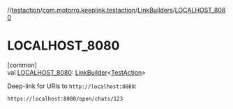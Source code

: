 //[testaction](../../../index.md)/[com.motorro.keeplink.testaction](../index.md)/[LinkBuilders](index.md)/[LOCALHOST_8080](-l-o-c-a-l-h-o-s-t_8080.md)

# LOCALHOST_8080

[common]\
val [LOCALHOST_8080](-l-o-c-a-l-h-o-s-t_8080.md): [LinkBuilder](../../../../deeplink/deeplink/com.motorro.keeplink.deeplink/-link-builder/index.md)&lt;[TestAction](../-test-action/index.md)&gt;

Deep-link for URIs to `http://localhost:8080`:

`https://localhost:8080/open/chats/123`
